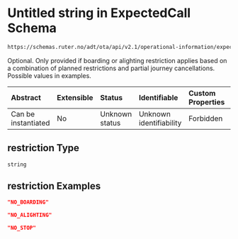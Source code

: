 # Untitled string in ExpectedCall Schema

```txt
https://schemas.ruter.no/adt/ota/api/v2.1/operational-information/expected-call.json#/definitions/call/properties/restriction
```

Optional. Only provided if boarding or alighting restriction applies based on a combination of planned restrictions and partial journey cancellations. Possible values in examples.

| Abstract            | Extensible | Status         | Identifiable            | Custom Properties | Additional Properties | Access Restrictions | Defined In                                                                                            |
| :------------------ | :--------- | :------------- | :---------------------- | :---------------- | :-------------------- | :------------------ | :---------------------------------------------------------------------------------------------------- |
| Can be instantiated | No         | Unknown status | Unknown identifiability | Forbidden         | Allowed               | none                | [expected-call.json*](../../schema/operational-information/expected-call.json "open original schema") |

## restriction Type

`string`

## restriction Examples

```json
"NO_BOARDING"
```

```json
"NO_ALIGHTING"
```

```json
"NO_STOP"
```
